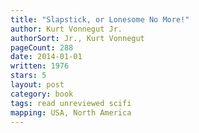 ```yaml
---
title: "Slapstick, or Lonesome No More!"
author: Kurt Vonnegut Jr.
authorSort: Jr., Kurt Vonnegut
pageCount: 288
date: 2014-01-01
written: 1976
stars: 5
layout: post
category: book
tags: read unreviewed scifi
mapping: USA, North America
---
```

